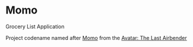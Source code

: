 Momo
====

Grocery List Application

Project codename named after [Momo](http://en.wikipedia.org/wiki/Momo_(Avatar:_The_Last_Airbender)) from the [Avatar: The Last Airbender](http://en.wikipedia.org/wiki/Avatar:_The_Last_Airbender)
